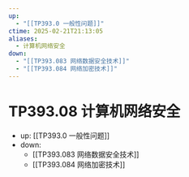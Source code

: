 ```yaml
---
up:
  - "[[TP393.0 一般性问题]]"
ctime: 2025-02-21T21:13:05
aliases:
  - 计算机网络安全
down:
  - "[[TP393.083 网络数据安全技术]]"
  - "[[TP393.084 网络加密技术]]"
---
```


# TP393.08 计算机网络安全

- up: [[TP393.0 一般性问题]]
- down:	
	- [[TP393.083 网络数据安全技术]]
	- [[TP393.084 网络加密技术]]
	
